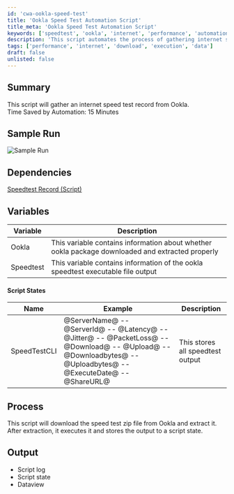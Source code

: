 ```yaml
---
id: 'cwa-ookla-speed-test'
title: 'Ookla Speed Test Automation Script'
title_meta: 'Ookla Speed Test Automation Script'
keywords: ['speedtest', 'ookla', 'internet', 'performance', 'automation']
description: 'This script automates the process of gathering internet speed test records from Ookla, saving time and providing accurate performance metrics. It downloads and executes the speed test, storing the results for further analysis.'
tags: ['performance', 'internet', 'download', 'execution', 'data']
draft: false
unlisted: false
---
```

## Summary

This script will gather an internet speed test record from Ookla.  
Time Saved by Automation: 15 Minutes

## Sample Run

![Sample Run](5078775/docs/8060347/images/11219854)

## Dependencies

[Speedtest Record (Script)](https://proval.itglue.com/DOC-5078775-8023156)

## Variables

| Variable | Description |
|----------|-------------|
| Ookla    | This variable contains information about whether ookla package downloaded and extracted properly |
| Speedtest| This variable contains information of the ookla speedtest executable file output |

#### Script States

| Name         | Example                                                                                  | Description                     |
|--------------|------------------------------------------------------------------------------------------|---------------------------------|
| SpeedTestCLI | @ServerName@ -- @ServerId@ -- @Latency@ -- @Jitter@ -- @PacketLoss@ -- @Download@ -- @Upload@ -- @Downloadbytes@ -- @Uploadbytes@ -- @ExecuteDate@ -- @ShareURL@ | This stores all speedtest output |

## Process

This script will download the speed test zip file from Ookla and extract it. After extraction, it executes it and stores the output to a script state.

## Output

- Script log
- Script state
- Dataview



